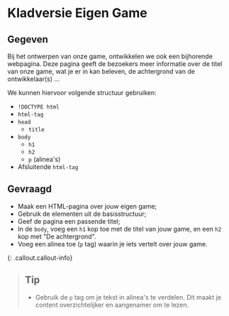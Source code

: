 
# Kladversie Eigen Game


## Gegeven
Bij het ontwerpen van onze game, ontwikkelen we ook een bijhorende webpagina. Deze pagina geeft de bezoekers meer informatie over de titel van onze game, wat je er in kan beleven, de achtergrond van de ontwikkelaar(s) ...

We kunnen hiervoor volgende structuur gebruiken: 

* `!DOCTYPE html`
* `html-tag`
* `head`
  * `title`
* `body`
  * `h1`
  * `h2`
  * `p` (alinea's)
* Afsluitende `html-tag`

## Gevraagd
* Maak een HTML-pagina over jouw eigen game; 
* Gebruik de elementen uit de basisstructuur; 
* Geef de pagina een passende titel; 
* In de `body`, voeg een `h1` kop toe met de titel van jouw game, en een `h2` kop met "De achtergrond".
* Voeg een alinea toe (`p` tag) waarin je iets vertelt over jouw game.

{: .callout.callout-info}
>## Tip
>* Gebruik de `p` tag om je tekst in alinea's te verdelen. Dit maakt je content overzichtelijker en aangenamer om te lezen.

